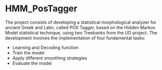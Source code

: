 # HMM_PosTagger

The project consists of developing a statistical morphological analyzer for ancient Greek and Latin, called POS Tagger, based on the Hidden Markov Model statistical technique, using two Treebanks from the UD project.
The development involves the implementation of four fundamental tasks:
* Learning and Decoding function
* Train the model
* Apply different smoothing strategies
* Evaluate the model
